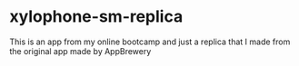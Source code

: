 # xylophone-sm-replica

This is an app from my online bootcamp and just a replica that I made from the original app made by AppBrewery
